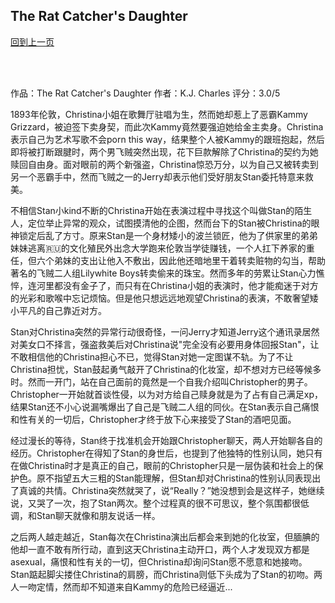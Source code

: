 ## The Rat Catcher's Daughter
[回到上一页](https://boheme13.github.io/books/)  &nbsp;&nbsp;

<br>
<br>

作品：The Rat Catcher's Daughter
作者：K.J. Charles
评分：3.0/5

1893年伦敦，Christina小姐在歌舞厅驻唱为生，然而她却惹上了恶霸Kammy Grizzard，被迫签下卖身契，而此次Kammy竟然要强迫她给金主卖身。Christina表示自己为艺术写歌不会porn this way，结果整个人被Kammy的跟班抱起，然后即将被打断跟腱时，两个男飞贼突然出现，花下巨款解除了Christina的契约为她赎回自由身。面对眼前的两个新强盗，Christina惊恐万分，以为自己又被转卖到另一个恶霸手中，然而飞贼之一的Jerry却表示他们受好朋友Stan委托特意来救美。

不相信Stan小kind不断的Christina开始在表演过程中寻找这个叫做Stan的陌生人，定位举止异常的观众，试图摸清他的企图，然而台下的Stan被Christina的眼神锁定后乱了方寸。原来Stan是一个身材矮小的波兰锁匠，他为了供家里的弟弟妹妹逃离🇷🇺的文化殖民外出念大学跑来伦敦当学徒赚钱，一个人扛下养家的重任，但六个弟妹的支出让他入不敷出，因此他还暗地里干着转卖赃物的勾当，帮助著名的飞贼二人组Lilywhite Boys转卖偷来的珠宝。然而多年的劳累让Stan心力憔悴，连河里都没有金子了，而只有在Christina小姐的表演时，他才能痴迷于对方的光彩和歌喉中忘记烦恼。但是他只想远远地观望Christina的表演，不敢奢望矮小平凡的自己靠近对方。

Stan对Christina突然的异常行动很奇怪，一问Jerry才知道Jerry这个通讯录居然对美女口不择言，强盗救美后对Christina说"完全没有必要用身体回报Stan"，让不敢相信他的Christina担心不已，觉得Stan对她一定图谋不轨。为了不让Christina担忧，Stan鼓起勇气敲开了Christina的化妆室，却不想对方已经等候多时。然而一开门，站在自己面前的竟然是一个自我介绍叫Christopher的男子。Christopher一开始就首谈性侵，以为对方给自己赎身就是为了占有自己满足xp，结果Stan还不小心说漏嘴爆出了自己是飞贼二人组的同伙。在Stan表示自己痛恨和性有关的一切后，Christopher才终于放下心来接受了Stan的酒吧见面。

经过漫长的等待，Stan终于找准机会开始跟Christopher聊天，两人开始聊各自的经历。Christopher在得知了Stan的身世后，也提到了他独特的性别认同，她只有在做Christina时才是真正的自己，眼前的Christopher只是一层伪装和社会上的保护色。原不指望五大三粗的Stan能理解，但Stan却对Christina的性别认同表现出了真诚的共情。Christina突然就哭了，说“Really？”她没想到会是这样子，她继续说，又哭了一次，抱了Stan两次。整个过程真的很不可思议，整个氛围都很低调，和Stan聊天就像和朋友说话一样。

之后两人越走越近，Stan每次在Christina演出后都会来到她的化妆室，但腼腆的他却一直不敢有所行动，直到这天Christina主动开口，两个人才发现双方都是asexual，痛恨和性有关的一切，但Christina却询问Stan愿不愿意和她接吻。Stan踮起脚尖搂住Christina的肩膀，而Christina则低下头成为了Stan的初吻。两人一吻定情，然而却不知道来自Kammy的危险已经逼近...